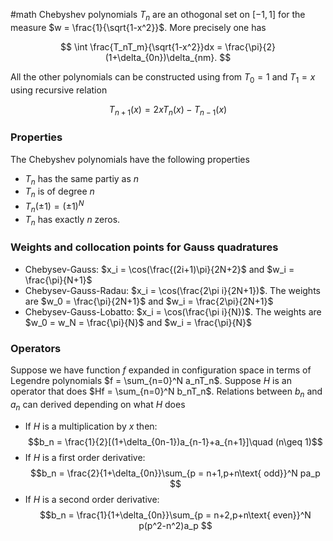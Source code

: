 #math 
Chebyshev polynomials $T_n$ are an othogonal set on $[-1,1]$ for the measure $w = \frac{1}{\sqrt{1-x^2}}$. More precisely one has

$$
\int \frac{T_nT_m}{\sqrt{1-x^2}}dx = \frac{\pi}{2}(1+\delta_{0n})\delta_{nm}.
$$

All the other polynomials can be constructed using from $T_0 = 1$ and $T_1=x$ using recursive relation

$$
T_{n+1}(x) = 2xT_{n}(x)-T_{n-1}(x)
$$

### Properties

The Chebyshev polynomials have the following properties
- $T_n$ has the same partiy as $n$
- $T_n$ is of degree $n$
- $T_n(\pm 1) = (\pm 1)^N$
- $T_n$ has exactly $n$ zeros.

### Weights and collocation points for Gauss quadratures

- Chebysev-Gauss: $x_i = \cos(\frac{(2i+1)\pi}{2N+2}$ and $w_i = \frac{\pi}{N+1}$
- Chebysev-Gauss-Radau: $x_i = \cos(\frac{2\pi i}{2N+1})$. The weights are $w_0 = \frac{\pi}{2N+1}$ and $w_i = \frac{2\pi}{2N+1}$
- Chebysev-Gauss-Lobatto: $x_i = \cos(\frac{\pi i}{N})$. The weights are $w_0 = w_N = \frac{\pi}{N}$  and $w_i = \frac{\pi}{N}$

### Operators

Suppose we have function $f$ expanded in configuration space in terms of Legendre polynomials $f = \sum_{n=0}^N a_nT_n$. Suppose $H$ is an operator that does $Hf = \sum_{n=0}^N b_nT_n$. Relations between $b_n$ and $a_n$ can derived depending on what $H$ does
- If $H$ is a multiplication by $x$ then: $$b_n = \frac{1}{2}[(1+\delta_{0n-1})a_{n-1}+a_{n+1}]\quad (n\geq 1)$$
- If $H$ is a first order derivative: $$b_n = \frac{2}{1+\delta_{0n}}\sum_{p = n+1,p+n\text{ odd}}^N pa_p $$
-  If $H$ is a second order derivative: $$b_n = \frac{1}{1+\delta_{0n}}\sum_{p = n+2,p+n\text{ even}}^N p(p^2-n^2)a_p $$